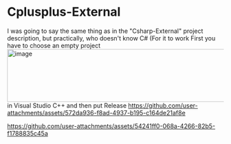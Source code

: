 # Cplusplus-External
I was going to say the same thing as in the "Csharp-External" project description, but practically, who doesn't know C# (For it to work First you have to choose an empty project <img width="675" height="123" alt="image" src="https://github.com/user-attachments/assets/ce089a7c-38d5-4327-8241-e5ed2debb25a" /> in Visual Studio C++ and then put Release https://github.com/user-attachments/assets/572da936-f8ad-4937-b195-c164de21af8e

https://github.com/user-attachments/assets/54241ff0-068a-4266-82b5-f1788835c45a
